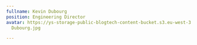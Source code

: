 ```yaml
---
fullname: Kevin Dubourg
position: Engineering Director
avatar: https://ys-storage-public-blogtech-content-bucket.s3.eu-west-3.amazonaws.com/Kevin
  Dubourg.jpg

---
```

